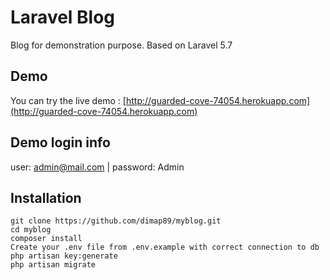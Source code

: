 # Laravel Blog

Blog for demonstration purpose. Based on Laravel 5.7

## Demo

You can try the live demo : [http://guarded-cove-74054.herokuapp.com](http://guarded-cove-74054.herokuapp.com)

## Demo login info

user: admin@mail.com | password: Admin


## Installation

```
git clone https://github.com/dimap89/myblog.git
cd myblog
composer install
Create your .env file from .env.example with correct connection to db
php artisan key:generate
php artisan migrate
```